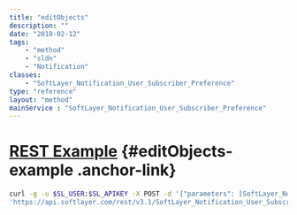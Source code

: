 ```yaml
---
title: "editObjects"
description: ""
date: "2018-02-12"
tags:
    - "method"
    - "sldn"
    - "Notification"
classes:
    - "SoftLayer_Notification_User_Subscriber_Preference"
type: "reference"
layout: "method"
mainService : "SoftLayer_Notification_User_Subscriber_Preference"
---
```


# [REST Example](#editObjects-example) <a href="/article/rest/"><i class="fas fa-question"></i></a> {#editObjects-example .anchor-link} 
```bash
curl -g -u $SL_USER:$SL_APIKEY -X POST -d '{"parameters": [SoftLayer_Notification_User_Subscriber_Preference]}' \
'https://api.softlayer.com/rest/v3.1/SoftLayer_Notification_User_Subscriber_Preference/editObjects'
```
